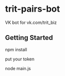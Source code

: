 # trit-pairs-bot

VK bot for vk.com/trit_biz

## Getting Started

npm install

put your token

node main.js